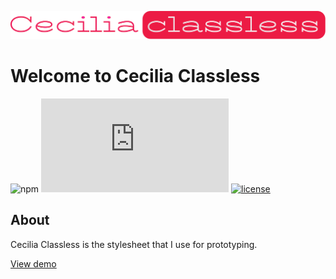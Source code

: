 ![Cecilia Classless](docs/assets/logo-cecilia-classless.svg)

# Welcome to Cecilia Classless

![npm](https://img.shields.io/npm/v/cecilia-classless?color=%230374B4)
![gzip size](https://img.badgesize.io/SandroMiguel/cecilia-classless/master/dist/cecilia-classless.min.css?compression=gzip&color=blue)
[![license](https://img.shields.io/badge/License-MIT-blue.svg?style=flat)](LICENSE)

## About

Cecilia Classless is the stylesheet that I use for prototyping.

[View demo](https://sandromiguel.github.io/cecilia-classless)
